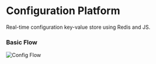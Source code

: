 # Configuration Platform
Real-time configuration key-value store using Redis and JS.

### Basic Flow
![Config Flow](http://i.imgur.com/l9GoTt7.png)
